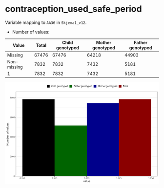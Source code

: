 # contraception_used_safe_period
Variable mapping to `AA36` in `Skjema1_v12`.
- Number of values:

| Value | Total | Child genotyped | Mother genotyped | Father genotyped |
| ----- | ----- | --------------- | ---------------- | ---------------- |
| Missing | 67476 | 67476 | 64218 | 44903 |
| Non-missing | 7832 | 7832 | 7432 | 5181 |
| 1 | 7832 | 7832 | 7432 | 5181 |



![](contraception_used_safe_period_n.png)



